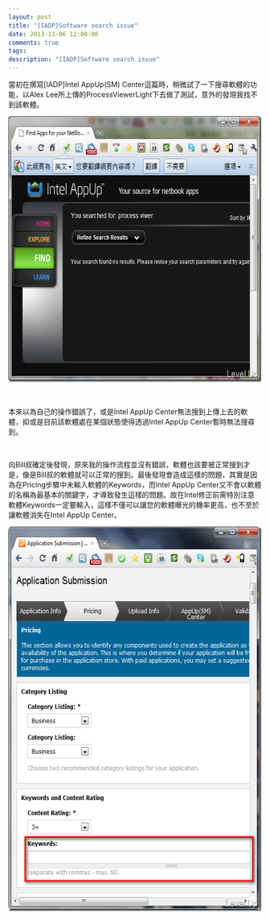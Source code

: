 ```yaml
---
layout: post
title: "[IADP]Software search issue"
date: 2013-11-06 12:00:00
comments: true
tags: 
description: "[IADP]Software search issue"
---
```

<p>
	當初在撰寫[IADP]Intel AppUp(SM) Center這篇時，稍微試了一下搜尋軟體的功能，以Alex Lee所上傳的ProcessViewerLight下去做了測試，意外的發現我找不到該軟體。</p>
<p>
	<img alt="image" border="0" height="528" src="\images\posts\175955d6-e993-4549-8107-22727ec3b1be\image_thumb_1.png" style="border-right-width: 0px; border-top-width: 0px; border-bottom-width: 0px; border-left-width: 0px" width="627" /></p>
<p>
	 </p>
<p>
	本來以為自己的操作錯誤了，或是Intel AppUp Center無法搜到上傳上去的軟體，抑或是目前該軟體處在某個狀態使得透過Intel AppUp Center暫時無法搜尋到。</p>
<p>
	 </p>
<p>
	向Bill叔確定後發現，原來我的操作流程並沒有錯誤，軟體也該要被正常搜到才是，像是Bill叔的軟體就可以正常的搜到。最後發現會造成這樣的問題，其實是因為在Pricing步驟中未輸入軟體的Keywords，而Intel AppUp Center又不會以軟體的名稱為最基本的關鍵字，才導致發生這樣的問題。故在Intel修正前需特別注意軟體Keywords一定要輸入，這樣不僅可以讓您的軟體曝光的機率更高，也不至於讓軟體消失在Intel AppUp Center。</p>
<p>
	<img alt="image" border="0" height="764" src="\images\posts\175955d6-e993-4549-8107-22727ec3b1be\image_thumb_2.png" style="border-right-width: 0px; border-top-width: 0px; border-bottom-width: 0px; border-left-width: 0px" width="597" /></p>
